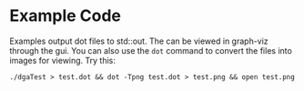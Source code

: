 # Example Code

Examples output dot files to std::out. The can be viewed in graph-viz through the gui. You can also use the `dot` command to convert the files into images for viewing. Try this:

    ./dgaTest > test.dot && dot -Tpng test.dot > test.png && open test.png
